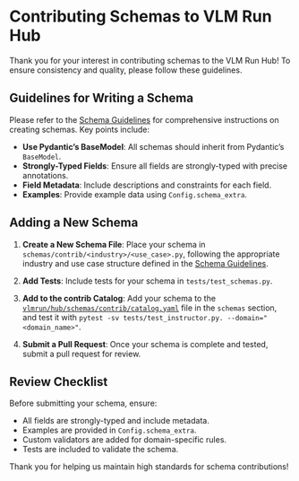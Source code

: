 # Contributing Schemas to VLM Run Hub

Thank you for your interest in contributing schemas to the VLM Run Hub! To ensure consistency and quality, please follow these guidelines.

## Guidelines for Writing a Schema

Please refer to the [Schema Guidelines](./SCHEMA-GUIDELINES.md) for comprehensive instructions on creating schemas. Key points include:

- **Use Pydantic’s BaseModel**: All schemas should inherit from Pydantic’s `BaseModel`.
- **Strongly-Typed Fields**: Ensure all fields are strongly-typed with precise annotations.
- **Field Metadata**: Include descriptions and constraints for each field.
- **Examples**: Provide example data using `Config.schema_extra`.

## Adding a New Schema

1. **Create a New Schema File**: Place your schema in `schemas/contrib/<industry>/<use_case>.py`, following the appropriate industry and use case structure defined in the [Schema Guidelines](./SCHEMA-GUIDELINES.md).

2. **Add Tests**: Include tests for your schema in `tests/test_schemas.py`.

3. **Add to the contrib Catalog**: Add your schema to the [`vlmrun/hub/schemas/contrib/catalog.yaml`](../vlmrun/hub/schemas/contrib/catalog.yaml) file in the `schemas` section, and test it with `pytest -sv tests/test_instructor.py. --domain="<domain_name>"`.

4. **Submit a Pull Request**: Once your schema is complete and tested, submit a pull request for review.

## Review Checklist

Before submitting your schema, ensure:

- All fields are strongly-typed and include metadata.
- Examples are provided in `Config.schema_extra`.
- Custom validators are added for domain-specific rules.
- Tests are included to validate the schema.

Thank you for helping us maintain high standards for schema contributions!
